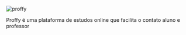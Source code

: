 <img>![proffy](https://user-images.githubusercontent.com/63512716/112360892-92819d00-8cb1-11eb-8976-3eb3cebc43ce.png)</img>

Proffy é uma plataforma de estudos online que facilita o contato aluno e professor
